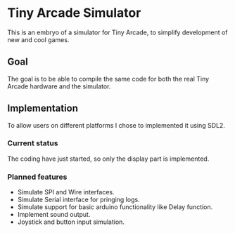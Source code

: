 # Tiny Arcade Simulator

This is an embryo of a simulator for Tiny Arcade, to simplify development of new and cool games.

## Goal

The goal is to be able to compile the same code for both the real Tiny Arcade hardware and
the simulator. 

## Implementation

To allow users on different platforms I chose to implemented it using SDL2. 


### Current status

The coding have just started, so only the display part is implemented. 


### Planned features

 * Simulate SPI and Wire interfaces.
 * Simulate Serial interface for pringing logs.
 * Simulate support for basic arduino functionality like Delay function.
 * Implement sound output.
 * Joystick and button input simulation.

